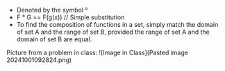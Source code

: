 - Denoted by the symbol °
- F ° G == F(g(x)) // Simple substitution
-  To find the composition of functions in a set, simply match the domain of set A and the range of set B, provided the range of set A and the domain of set B are equal.

Picture from a problem in class: ![Image in Class](Pasted image 20241001092824.png)